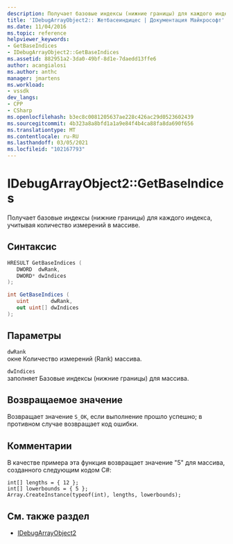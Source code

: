 ```yaml
---
description: Получает базовые индексы (нижние границы) для каждого индекса, учитывая количество измерений в массиве.
title: 'IDebugArrayObject2:: Жетбасеиндицес | Документация Майкрософт'
ms.date: 11/04/2016
ms.topic: reference
helpviewer_keywords:
- GetBaseIndices
- IDebugArrayObject2::GetBaseIndices
ms.assetid: 882951a2-3da0-49bf-8d1e-7daedd13ffe6
author: acangialosi
ms.author: anthc
manager: jmartens
ms.workload:
- vssdk
dev_langs:
- CPP
- CSharp
ms.openlocfilehash: b3ec8c0081205637ae228c426ac29d0523602439
ms.sourcegitcommit: 4b323a8a8bfd1a1a9e84f4b4ca88fa8da690f656
ms.translationtype: MT
ms.contentlocale: ru-RU
ms.lasthandoff: 03/05/2021
ms.locfileid: "102167793"
---
```

# <a name="idebugarrayobject2getbaseindices"></a>IDebugArrayObject2::GetBaseIndices
Получает базовые индексы (нижние границы) для каждого индекса, учитывая количество измерений в массиве.

## <a name="syntax"></a>Синтаксис

```cpp
HRESULT GetBaseIndices (
   DWORD  dwRank,
   DWORD* dwIndices
);
```

```csharp
int GetBaseIndices (
   uint       dwRank,
   out uint[] dwIndices
);
```

## <a name="parameters"></a>Параметры
`dwRank`\
окне Количество измерений (Rank) массива.

`dwIndices`\
заполняет Базовые индексы (нижние границы) для массива.

## <a name="return-value"></a>Возвращаемое значение
 Возвращает значение `S_OK`, если выполнение прошло успешно; в противном случае возвращает код ошибки.

## <a name="remarks"></a>Комментарии
 В качестве примера эта функция возвращает значение "5" для массива, созданного следующим кодом C#:

```
int[] lengths = { 12 };
int[] lowerbounds = { 5 };
Array.CreateInstance(typeof(int), lengths, lowerbounds);
```

## <a name="see-also"></a>См. также раздел
- [IDebugArrayObject2](../../../extensibility/debugger/reference/idebugarrayobject2.md)
